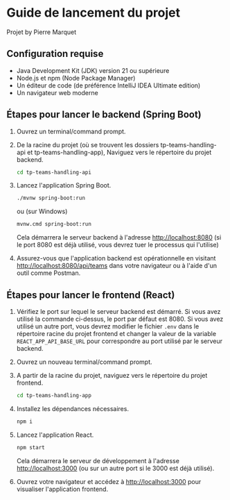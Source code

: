 # Guide de lancement du projet #
Projet by Pierre Marquet

## Configuration requise

- Java Development Kit (JDK) version 21 ou supérieure
- Node.js et npm (Node Package Manager)
- Un éditeur de code (de préférence IntelliJ IDEA Ultimate edition)
- Un navigateur web moderne

## Étapes pour lancer le backend (Spring Boot)

1. Ouvrez un terminal/command prompt.

2. De la racine du projet (où se trouvent les dossiers tp-teams-handling-api et tp-teams-handling-app), Naviguez vers le répertoire du projet backend.

   ```bash
   cd tp-teams-handling-api

   ```

3. Lancez l'application Spring Boot.

   ```bash
   ./mvnw spring-boot:run
   ```

   ou (sur Windows)

   ```bash
   mvnw.cmd spring-boot:run
   ```

   Cela démarrera le serveur backend à l'adresse [http://localhost:8080](http://localhost:8080) (si le port 8080 est déjà utilisé, vous devrez tuer le processus qui l'utilise)

3. Assurez-vous que l'application backend est opérationnelle en visitant [http://localhost:8080/api/teams](http://localhost:8080/api/teams) dans votre navigateur ou à l'aide d'un outil comme Postman.

## Étapes pour lancer le frontend (React)

1. Vérifiez le port sur lequel le serveur backend est démarré. Si vous avez utilisé la commande ci-dessus, le port par défaut est 8080. Si vous avez utilisé un autre port, vous devrez modifier le fichier `.env` dans le répertoire racine du projet frontend et changer la valeur de la variable `REACT_APP_API_BASE_URL` pour correspondre au port utilisé par le serveur backend.

2. Ouvrez un nouveau terminal/command prompt.

3. A partir de la racine du projet, naviguez vers le répertoire du projet frontend.

   ```bash
   cd tp-teams-handling-app
   ```

4. Installez les dépendances nécessaires.

   ```bash
   npm i
   ```

5. Lancez l'application React.

   ```bash
   npm start
   ```

   Cela démarrera le serveur de développement à l'adresse [http://localhost:3000](http://localhost:3000) (ou sur un autre port si le 3000 est déjà utilisé).

6. Ouvrez votre navigateur et accédez à [http://localhost:3000](http://localhost:3000) pour visualiser l'application frontend.
